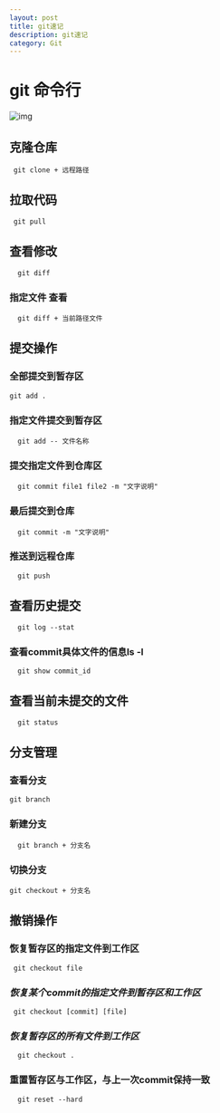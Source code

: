 ```yaml
---
layout: post
title: git速记
description: git速记
category: Git
---
```




# git 命令行

 ![img](http://www.ruanyifeng.com/blogimg/asset/2015/bg2015120901.png) 

## 克隆仓库

` git clone + 远程路径`

## 拉取代码

` git pull`

## 查看修改

`  git diff`

### 指定文件 查看

`  git diff + 当前路径文件`

## 提交操作

### 全部提交到暂存区

` git add . `

### 指定文件提交到暂存区

`  git add -- 文件名称`

### 提交指定文件到仓库区

`  git commit file1 file2 -m "文字说明"`

### 最后提交到仓库

`  git commit -m "文字说明"`

### 推送到远程仓库

`  git push`

## 查看历史提交

`  git log --stat` 

### 查看commit具体文件的信息ls -l

`   git show commit_id `

## 查看当前未提交的文件

`  git status`

## 分支管理

### 查看分支

` git branch `

### 新建分支

`  git branch + 分支名`

### 切换分支

` git checkout + 分支名 `

## 撤销操作

### 恢复暂存区的指定文件到工作区

` git checkout file`

###  *恢复某个commit的指定文件到暂存区和工作区* 

`  git checkout [commit] [file]  `

###  *恢复暂存区的所有文件到工作区* 

`   git checkout . `

### 重置暂存区与工作区，与上一次commit保持一致

`  git reset --hard`



 



# 


# 




